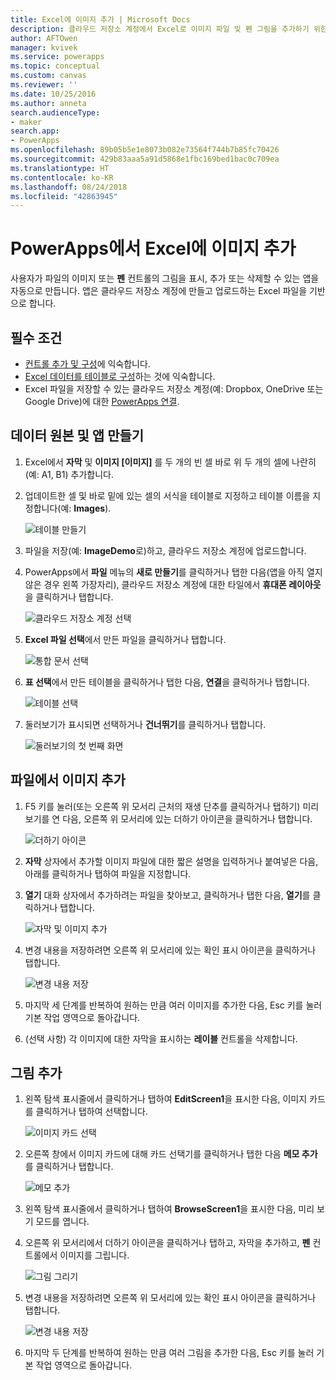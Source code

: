 ```yaml
---
title: Excel에 이미지 추가 | Microsoft Docs
description: 클라우드 저장소 계정에서 Excel로 이미지 파일 및 펜 그림을 추가하기 위한 단계별 지침
author: AFTOwen
manager: kvivek
ms.service: powerapps
ms.topic: conceptual
ms.custom: canvas
ms.reviewer: ''
ms.date: 10/25/2016
ms.author: anneta
search.audienceType:
- maker
search.app:
- PowerApps
ms.openlocfilehash: 89b05b5e1e8073b082e73564f744b7b85fc70426
ms.sourcegitcommit: 429b83aaa5a91d5868e1fbc169bed1bac0c709ea
ms.translationtype: HT
ms.contentlocale: ko-KR
ms.lasthandoff: 08/24/2018
ms.locfileid: "42863945"
---
```

# <a name="add-images-to-excel-from-powerapps"></a>PowerApps에서 Excel에 이미지 추가
사용자가 파일의 이미지 또는 **펜** 컨트롤의 그림을 표시, 추가 또는 삭제할 수 있는 앱을 자동으로 만듭니다. 앱은 클라우드 저장소 계정에 만들고 업로드하는 Excel 파일을 기반으로 합니다.

## <a name="prerequisites"></a>필수 조건

* [컨트롤 추가 및 구성](add-configure-controls.md)에 익숙합니다.
* [Excel 데이터를 테이블로 구성](https://support.office.com/article/Format-an-Excel-table-6789619F-C889-495C-99C2-2F971C0E2370?ui=en-US&rs=en-US&ad=US)하는 것에 익숙합니다.
* Excel 파일을 저장할 수 있는 클라우드 저장소 계정(예: Dropbox, OneDrive 또는 Google Drive)에 대한 [PowerApps 연결](add-data-connection.md).

## <a name="create-the-data-source-and-the-app"></a>데이터 원본 및 앱 만들기
1. Excel에서 **자막** 및 **이미지 [이미지]** 를 두 개의 빈 셀 바로 위 두 개의 셀에 나란히(예: A1, B1) 추가합니다.
2. 업데이트한 셀 및 바로 밑에 있는 셀의 서식을 테이블로 지정하고 테이블 이름을 지정합니다(예: **Images**).
   
    ![테이블 만들기](./media/add-images-to-excel/create-table.png)
3. 파일을 저장(예: **ImageDemo**로)하고, 클라우드 저장소 계정에 업로드합니다.
4. PowerApps에서 **파일** 메뉴의 **새로 만들기**를 클릭하거나 탭한 다음(앱을 아직 열지 않은 경우 왼쪽 가장자리), 클라우드 저장소 계정에 대한 타일에서 **휴대폰 레이아웃**을 클릭하거나 탭합니다.
   
    ![클라우드 저장소 계정 선택](./media/add-images-to-excel/select-account.png)
5. **Excel 파일 선택**에서 만든 파일을 클릭하거나 탭합니다.
   
    ![통합 문서 선택](./media/add-images-to-excel/select-workbook.png)
6. **표 선택**에서 만든 테이블을 클릭하거나 탭한 다음, **연결**을 클릭하거나 탭합니다.
   
    ![테이블 선택](./media/add-images-to-excel/select-table.png)
7. 둘러보기가 표시되면 선택하거나 **건너뛰기**를 클릭하거나 탭합니다.
   
    ![둘러보기의 첫 번째 화면](./media/add-images-to-excel/quick-tour.png)

## <a name="add-an-image-from-a-file"></a>파일에서 이미지 추가
1. F5 키를 눌러(또는 오른쪽 위 모서리 근처의 재생 단추를 클릭하거나 탭하기) 미리 보기를 연 다음, 오른쪽 위 모서리에 있는 더하기 아이콘을 클릭하거나 탭합니다.
   
    ![더하기 아이콘](./media/add-images-to-excel/plus-icon.png)
2. **자막** 상자에서 추가할 이미지 파일에 대한 짧은 설명을 입력하거나 붙여넣은 다음, 아래를 클릭하거나 탭하여 파일을 지정합니다.
3. **열기** 대화 상자에서 추가하려는 파일을 찾아보고, 클릭하거나 탭한 다음, **열기**를 클릭하거나 탭합니다.
   
    ![자막 및 이미지 추가](./media/add-images-to-excel/add-image.png)
4. 변경 내용을 저장하려면 오른쪽 위 모서리에 있는 확인 표시 아이콘을 클릭하거나 탭합니다.
   
    ![변경 내용 저장](./media/add-images-to-excel/checkmark-icon.png)
5. 마지막 세 단계를 반복하여 원하는 만큼 여러 이미지를 추가한 다음, Esc 키를 눌러 기본 작업 영역으로 돌아갑니다.
6. (선택 사항) 각 이미지에 대한 자막을 표시하는 **레이블** 컨트롤을 삭제합니다.

## <a name="add-a-drawing"></a>그림 추가
1. 왼쪽 탐색 표시줄에서 클릭하거나 탭하여 **EditScreen1**을 표시한 다음, 이미지 카드를 클릭하거나 탭하여 선택합니다.
   
    ![이미지 카드 선택](./media/add-images-to-excel/select-card.png)
2. 오른쪽 창에서 이미지 카드에 대해 카드 선택기를 클릭하거나 탭한 다음 **메모 추가**를 클릭하거나 탭합니다.
   
    ![메모 추가](./media/add-images-to-excel/add-notes.png)
3. 왼쪽 탐색 표시줄에서 클릭하거나 탭하여 **BrowseScreen1**을 표시한 다음, 미리 보기 모드를 엽니다.
4. 오른쪽 위 모서리에서 더하기 아이콘을 클릭하거나 탭하고, 자막을 추가하고, **펜** 컨트롤에서 이미지를 그립니다.
   
    ![그림 그리기](./media/add-images-to-excel/draw-picture.png)
5. 변경 내용을 저장하려면 오른쪽 위 모서리에 있는 확인 표시 아이콘을 클릭하거나 탭합니다.
   
    ![변경 내용 저장](./media/add-images-to-excel/checkmark-icon.png)
6. 마지막 두 단계를 반복하여 원하는 만큼 여러 그림을 추가한 다음, Esc 키를 눌러 기본 작업 영역으로 돌아갑니다.

